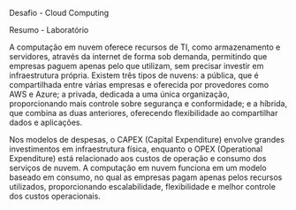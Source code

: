 Desafio - Cloud Computing

Resumo - Laboratório

A computação em nuvem oferece recursos de TI, como armazenamento e servidores, através da internet de forma sob demanda, permitindo que empresas paguem apenas pelo que utilizam, sem precisar investir em infraestrutura própria. Existem três tipos de nuvens: a pública, que é compartilhada entre várias empresas e oferecida por provedores como AWS e Azure; a privada, dedicada a uma única organização, proporcionando mais controle sobre segurança e conformidade; e a híbrida, que combina as duas anteriores, oferecendo flexibilidade ao compartilhar dados e aplicações.

Nos modelos de despesas, o CAPEX (Capital Expenditure) envolve grandes investimentos em infraestrutura física, enquanto o OPEX (Operational Expenditure) está relacionado aos custos de operação e consumo dos serviços de nuvem. A computação em nuvem funciona em um modelo baseado em consumo, no qual as empresas pagam apenas pelos recursos utilizados, proporcionando escalabilidade, flexibilidade e melhor controle dos custos operacionais.


